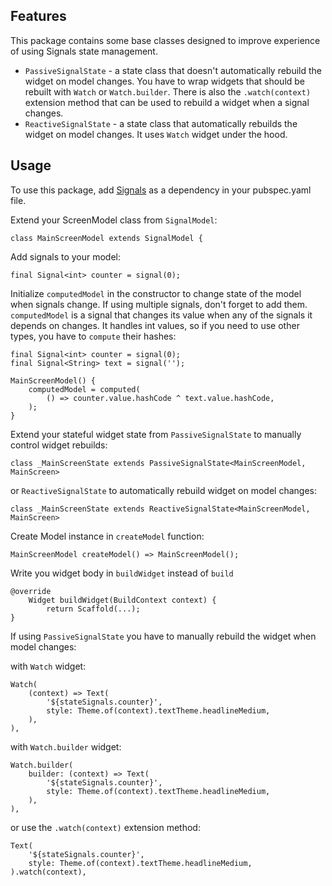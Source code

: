 ## Features

This package contains some base classes designed to improve experience of using Signals state
management.

- `PassiveSignalState` - a state class that doesn't automatically rebuild the widget on model changes. You have to wrap widgets that should be rebuilt with `Watch` or `Watch.builder`. There is also the `.watch(context)` extension method that can be used to rebuild a widget when a signal changes.
- `ReactiveSignalState` - a state class that automatically rebuilds the widget on model changes. It uses `Watch` widget under the hood.

## Usage

To use this package, add <a href="https://pub.dev/packages/signals">Signals</a> as a dependency in your pubspec.yaml file.


Extend your ScreenModel class from `SignalModel`:

```
class MainScreenModel extends SignalModel {
```

Add signals to your model:

```
final Signal<int> counter = signal(0);
```

Initialize `computedModel` in the constructor to change state of the model when signals change.
If using multiple signals, don't forget to add them. `computedModel` is a signal that changes its value when any of the signals it depends on changes.
It handles int values, so if you need to use other types, you have to `compute` their hashes:

```
final Signal<int> counter = signal(0);
final Signal<String> text = signal('');

MainScreenModel() {
    computedModel = computed(
        () => counter.value.hashCode ^ text.value.hashCode,
    );
}
```

Extend your stateful widget state from `PassiveSignalState` to manually control widget rebuilds:

```
class _MainScreenState extends PassiveSignalState<MainScreenModel, MainScreen>
```

or `ReactiveSignalState` to automatically rebuild widget on model changes:

```
class _MainScreenState extends ReactiveSignalState<MainScreenModel, MainScreen>
```

Create Model instance in `createModel` function:

```
MainScreenModel createModel() => MainScreenModel();
```

Write you widget body in `buildWidget` instead of `build`

```
@override
    Widget buildWidget(BuildContext context) {
        return Scaffold(...);
}
```

If using `PassiveSignalState` you have to manually rebuild the widget when model changes:

with `Watch` widget:

```
Watch(
    (context) => Text(
        '${stateSignals.counter}',
        style: Theme.of(context).textTheme.headlineMedium,
    ),
),
```

with `Watch.builder` widget:

```
Watch.builder(
    builder: (context) => Text(
        '${stateSignals.counter}',
        style: Theme.of(context).textTheme.headlineMedium,
    ),
),
```

or use the `.watch(context)` extension method:

```
Text(
    '${stateSignals.counter}',
    style: Theme.of(context).textTheme.headlineMedium,
).watch(context),
```
